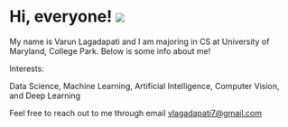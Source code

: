 # Hi, everyone! ![](https://www.google.com/url?sa=i&url=https%3A%2F%2Fen.wikipedia.org%2Fwiki%2FWaving&psig=AOvVaw1ZeY0Dl2i4Wm-btPjR2jfD&ust=1704843252632000&source=images&cd=vfe&opi=89978449&ved=0CBIQjRxqFwoTCKj29Zb6zoMDFQAAAAAdAAAAABAD)

My name is Varun Lagadapati and I am majoring in CS at University of Maryland, College Park. Below is some info about me!

Interests:

Data Science, Machine Learning, Artificial Intelligence, Computer Vision, and Deep Learning

Feel free to reach out to me through email vlagadapati7@gmail.com
